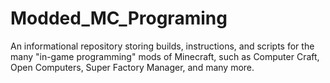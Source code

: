 # Modded_MC_Programing
An informational repository storing builds, instructions, and scripts for the many "in-game programming" mods of Minecraft, such as Computer Craft, Open Computers, Super Factory Manager, and many more.
